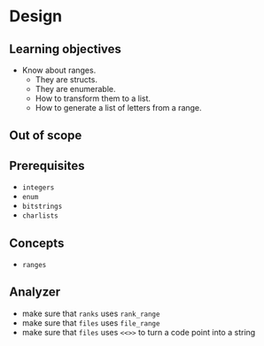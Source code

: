 # Design

## Learning objectives

- Know about ranges.
  - They are structs.
  - They are enumerable.
  - How to transform them to a list.
  - How to generate a list of letters from a range.

## Out of scope

## Prerequisites

- `integers`
- `enum`
- `bitstrings`
- `charlists`

## Concepts

- `ranges`

## Analyzer

- make sure that `ranks` uses `rank_range`
- make sure that `files` uses `file_range`
- make sure that `files` uses `<<>>` to turn a code point into a string
